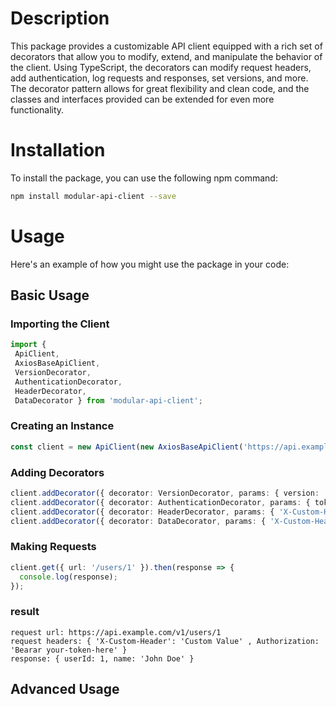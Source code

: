 # Description
This package provides a customizable API client equipped with a rich set of decorators that allow you to modify, extend, and manipulate the behavior of the client. Using TypeScript, the decorators can modify request headers, add authentication, log requests and responses, set versions, and more. The decorator pattern allows for great flexibility and clean code, and the classes and interfaces provided can be extended for even more functionality.

# Installation
To install the package, you can use the following npm command:

```bash
npm install modular-api-client --save
```

# Usage
Here's an example of how you might use the package in your code:

## Basic Usage

### Importing the Client
```ts
import { 
 ApiClient,
 AxiosBaseApiClient,
 VersionDecorator,
 AuthenticationDecorator,
 HeaderDecorator,
 DataDecorator } from 'modular-api-client';
```

### Creating an Instance
```ts
const client = new ApiClient(new AxiosBaseApiClient('https://api.example.com'));
```

### Adding Decorators
```ts
client.addDecorator({ decorator: VersionDecorator, params: { version: 'v1' } });
client.addDecorator({ decorator: AuthenticationDecorator, params: { token: 'Bearar your-token-here' } });
client.addDecorator({ decorator: HeaderDecorator, params: { 'X-Custom-Header': 'Custom Value' } });
client.addDecorator({ decorator: DataDecorator, params: { 'X-Custom-Header': 'Custom Value' } });
```

### Making Requests
```ts
client.get({ url: '/users/1' }).then(response => {
  console.log(response);
});
```

### result
```
request url: https://api.example.com/v1/users/1
request headers: { 'X-Custom-Header': 'Custom Value' , Authorization: 'Bearar your-token-here' }
response: { userId: 1, name: 'John Doe' }
```

## Advanced Usage
